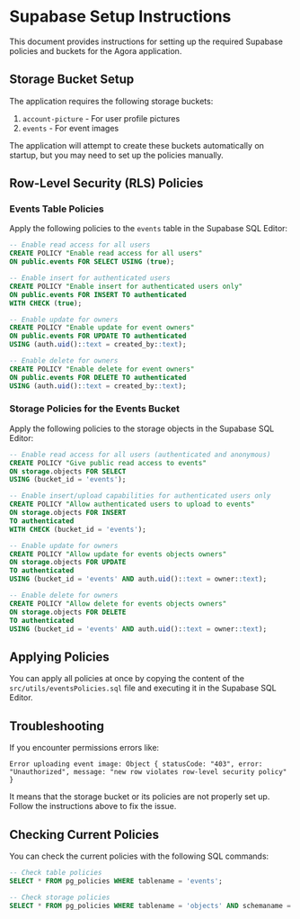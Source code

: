 # Supabase Setup Instructions

This document provides instructions for setting up the required Supabase policies and buckets for the Agora application.

## Storage Bucket Setup

The application requires the following storage buckets:

1. `account-picture` - For user profile pictures
2. `events` - For event images

The application will attempt to create these buckets automatically on startup, but you may need to set up the policies manually.

## Row-Level Security (RLS) Policies

### Events Table Policies

Apply the following policies to the `events` table in the Supabase SQL Editor:

```sql
-- Enable read access for all users
CREATE POLICY "Enable read access for all users"
ON public.events FOR SELECT USING (true);

-- Enable insert for authenticated users
CREATE POLICY "Enable insert for authenticated users only"
ON public.events FOR INSERT TO authenticated
WITH CHECK (true);

-- Enable update for owners
CREATE POLICY "Enable update for event owners"
ON public.events FOR UPDATE TO authenticated
USING (auth.uid()::text = created_by::text);

-- Enable delete for owners
CREATE POLICY "Enable delete for event owners"
ON public.events FOR DELETE TO authenticated
USING (auth.uid()::text = created_by::text);
```

### Storage Policies for the Events Bucket

Apply the following policies to the storage objects in the Supabase SQL Editor:

```sql
-- Enable read access for all users (authenticated and anonymous)
CREATE POLICY "Give public read access to events"
ON storage.objects FOR SELECT
USING (bucket_id = 'events');

-- Enable insert/upload capabilities for authenticated users only
CREATE POLICY "Allow authenticated users to upload to events"
ON storage.objects FOR INSERT
TO authenticated
WITH CHECK (bucket_id = 'events');

-- Enable update for owners
CREATE POLICY "Allow update for events objects owners"
ON storage.objects FOR UPDATE
TO authenticated
USING (bucket_id = 'events' AND auth.uid()::text = owner::text);

-- Enable delete for owners
CREATE POLICY "Allow delete for events objects owners"
ON storage.objects FOR DELETE
TO authenticated
USING (bucket_id = 'events' AND auth.uid()::text = owner::text);
```

## Applying Policies

You can apply all policies at once by copying the content of the `src/utils/eventsPolicies.sql` file and executing it in the Supabase SQL Editor.

## Troubleshooting

If you encounter permissions errors like:

```
Error uploading event image: Object { statusCode: "403", error: "Unauthorized", message: "new row violates row-level security policy" }
```

It means that the storage bucket or its policies are not properly set up. Follow the instructions above to fix the issue.

## Checking Current Policies

You can check the current policies with the following SQL commands:

```sql
-- Check table policies
SELECT * FROM pg_policies WHERE tablename = 'events';

-- Check storage policies
SELECT * FROM pg_policies WHERE tablename = 'objects' AND schemaname = 'storage';
```
